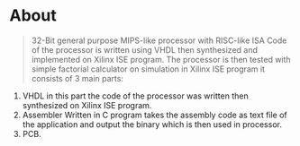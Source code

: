 # About
> 32-Bit general purpose MIPS-like processor with RISC-like ISA Code of the processor is written using VHDL then synthesized and implemented on Xilinx ISE program. The processor is then tested with simple factorial calculator on simulation in Xilinx ISE program it consists of 3 main parts:
1. VHDL in this part the code of the processor was written then synthesized on Xilinx ISE program.
2. Assembler Written in C program takes the assembly code as text file of the application and output the binary which is then used in processor.
3. PCB.
